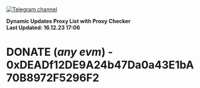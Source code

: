 [![Telegram channel](https://img.shields.io/endpoint?url=https://runkit.io/damiankrawczyk/telegram-badge/branches/master?url=https://t.me/n4z4v0d)](https://t.me/n4z4v0d) 

**Dynamic Updates Proxy List with Proxy Checker**  
**Last Updated: 16.12.23 17:06**

# DONATE (_any evm_) - 0xDEADf12DE9A24b47Da0a43E1bA70B8972F5296F2
